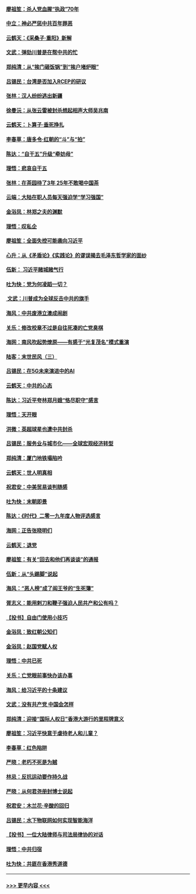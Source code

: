 #### [廖祖笙：杀人党血腥“执政”70年](../pages/nsc993/n11745144.md?t=12261922) 
#### [中立：神必严惩中共百年罪恶](../pages/nsc993/n11744970.md?t=12261922) 
#### [云鹤天：《采桑子‧重阳》新解](../pages/nsc993/n11744948.md?t=12261922) 
#### [文武：弹劾川普是在帮中共的忙](../pages/nsc993/n11744758.md?t=12261922) 
#### [郑纯清：从“挨门砸饭锅”到“挨户堵炉眼”](../pages/nsc993/n11744745.md?t=12261922) 
#### [吕锡民：台湾是否加入RCEP的研议](../pages/nsc993/n11744701.md?t=12261922) 
#### [张林：汉人纷纷逃出新疆](../pages/nsc993/n11743530.md?t=12261922) 
#### [徐曼沅：从张云雷被封杀想起相声大师吴兆南](../pages/nsc993/n11741816.md?t=12261922) 
#### [云鹤天：卜算子‧垂死挣扎](../pages/nsc993/n11739956.md?t=12261922) 
#### [李春草：唐多令‧红朝的“斗”与“拍”](../pages/nsc993/n11739830.md?t=12261922) 
#### [陈达：“自干五”升级“牵妨母”](../pages/nsc993/n11739724.md?t=12261922) 
#### [理悟：悲哀自干五](../pages/nsc993/n11739547.md?t=12261922) 
#### [张林：在茶园待了3年 25年不敢喝中国茶](../pages/nsc993/n11739240.md?t=12261922) 
#### [云端：大陆在职人员每天强迫学“学习强国”](../pages/nsc993/n11738735.md?t=12261922) 
#### [金浴凤：林郑之夫的渊默](../pages/nsc993/n11737735.md?t=12261922) 
#### [理悟：叹私企](../pages/nsc993/n11737715.md?t=12261922) 
#### [廖祖笙：全面失控可能袭向习近平](../pages/nsc993/n11737704.md?t=12261922) 
#### [心升：从《矛盾论》《实践论》的谬误揭去毛泽东哲学家的面纱](../pages/nsc993/n11736962.md?t=12261922) 
#### [伍新： 习近平赌城赌气行](../pages/nsc993/n11736929.md?t=12261922) 
#### [吐为快：党为何凌蹈一切？](../pages/nsc993/n11736915.md?t=12261922) 
#### [ 文武：川普成为全球反击中共的旗手](../pages/nsc993/n11736882.md?t=12261922) 
#### [海风：中共废港立澳成闹剧](../pages/nsc993/n11735857.md?t=12261922) 
#### [关乐：修改校章不过是自往死凑的亡党臭棋](../pages/nsc993/n11735097.md?t=12261922) 
#### [海网：南风吹起势燎原——有感于“光复茂名”模式重演](../pages/nsc993/n11732308.md?t=12261922) 
#### [陆客：末世民风（三）](../pages/nsc993/n11732211.md?t=12261922) 
#### [吕锡民：在5G未来演进中的AI](../pages/nsc993/n11730010.md?t=12261922) 
#### [云鹤天：中共的心态](../pages/nsc993/n11729906.md?t=12261922) 
#### [陈达：习近平夸林郑月娥“恪尽职守”感言](../pages/nsc993/n11729881.md?t=12261922) 
#### [理悟：天开眼](../pages/nsc993/n11729699.md?t=12261922) 
#### [洪微：英超球星也遭中共封杀](../pages/nsc993/n11727243.md?t=12261922) 
#### [吕锡民：服务业与城市化——全球宏观经济转型](../pages/nsc993/n11725845.md?t=12261922) 
#### [郑纯清：厦门地铁塌陷吟](../pages/nsc993/n11725813.md?t=12261922) 
#### [云鹤天：世人明真相](../pages/nsc993/n11725621.md?t=12261922) 
#### [祝君安：中美贸易谈判随感](../pages/nsc993/n11725609.md?t=12261922) 
#### [吐为快：末朝即景](../pages/nsc993/n11723365.md?t=12261922) 
#### [陈达：《时代》二零一九年度人物评选感言](../pages/nsc993/n11723337.md?t=12261922) 
#### [海网：正告张晓明们](../pages/nsc993/n11723228.md?t=12261922) 
#### [云鹤天：退党](../pages/nsc993/n11723056.md?t=12261922) 
#### [廖祖笙：有关“回去和他们再谈谈”的通报](../pages/nsc993/n11722442.md?t=12261922) 
#### [伍新：从“头踢脚”说起](../pages/nsc993/n11722429.md?t=12261922) 
#### [海风：“恶人榜”成了阎王爷的“生死簿”](../pages/nsc993/n11722272.md?t=12261922) 
#### [胥志义：能用剌刀和鞭子强迫人民共产和公有吗？](../pages/nsc993/n11720569.md?t=12261922) 
#### [【投书】自由门使用小技巧](../pages/nsc993/n11720180.md?t=12261922) 
#### [金浴凤：致红朝公知们](../pages/nsc993/n11720563.md?t=12261922) 
#### [金浴凤：赵国党赋人权](../pages/nsc993/n11720533.md?t=12261922) 
#### [理悟：中共已死](../pages/nsc993/n11720233.md?t=12261922) 
#### [关乐：亡党眼前事快办该办事](../pages/nsc993/n11719160.md?t=12261922) 
#### [海风：给习近平的十条建议](../pages/nsc993/n11717616.md?t=12261922) 
#### [文武：没有共产党 中国会怎样](../pages/nsc993/n11717584.md?t=12261922) 
#### [郑纯清：迎接“国际人权日”香港大游行的里程牌意义](../pages/nsc993/n11717417.md?t=12261922) 
#### [廖祖笙：习近平快意于虐待老人和儿童？](../pages/nsc993/n11715313.md?t=12261922) 
#### [李春草：红色陷阱](../pages/nsc993/n11715029.md?t=12261922) 
#### [严晓：老朽不死是为贼](../pages/nsc993/n11712910.md?t=12261922) 
#### [林忌：反抗运动要作持久战](../pages/nsc993/n11712623.md?t=12261922) 
#### [严晓：从何君尧册封博士说起](../pages/nsc993/n11712465.md?t=12261922) 
#### [祝君安：木兰花·辛酸的回归](../pages/nsc993/n11712381.md?t=12261922) 
#### [吕锡民：水下物联网如何实现智能海洋](../pages/nsc993/n11711158.md?t=12261922) 
#### [【投书】一位大陆律师与司法局律协的对话](../pages/nsc993/n11709675.md?t=12261922) 
#### [理悟：中共归宿](../pages/nsc993/n11710059.md?t=12261922) 
#### [吐为快：共匪在香港秀道德](../pages/nsc993/n11709979.md?t=12261922) 

----
#### [ >>> 更早内容 <<< ](../indexes/nsc993-earlier.md)
